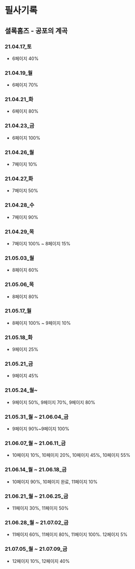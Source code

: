 # 필사기록

## 셜록홈즈 - 공포의 계곡

### 21.04.17_토

- 6페이지 40%

### 21.04.19_월

- 6페이지 70%

### 21.04.21_화

- 6페이지 80%

### 21.04.23_금

- 6페이지 100%

### 21.04.26_월

- 7페이지 10%

### 21.04.27_화

- 7페이지  50%

### 21.04.28_수

- 7페이지 90%

### 21.04.29_목

- 7페이지 100% ~ 8페이지 15%

### 21.05.03_월

- 8페이지 60%

### 21.05.06_목

- 8페이지 80%

### 21.05.17_월

- 8페이지 100% ~ 9페이지 10%

### 21.05.18_화

- 9페이지 25%

### 21.05.21_금

- 9페이지 45%

### 21.05.24_월~

- 9페이지 50%, 9페이지 70%, 9페이지 80%

### 21.05.31\_월 ~ 21.06.04_금

- 9페이지 90%~9페이지 100%

### 21.06.07\_월 ~ 21.06.11_금

- 10페이지 10%, 10페이지 20%, 10페이지 45%, 10페이지 55%

###  21.06.14\_월 ~ 21.06.18_금

- 10페이지 90%, 10페이지 완료, 11페이지 10%

### 21.06.21\_월 ~ 21.06.25_금

- 11페이지 30%, 11페이지 50%

### 21.06.28\_월 ~ 21.07.02_금

- 11페이지 60%, 11페이지 80%, 11페이지 100%. 12페이지 5%

### 21.07.05\_월 ~ 21.07.09_금

- 12페이지 10%, 12페이지 40%

